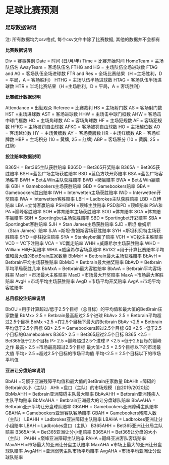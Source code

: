 # 足球比赛预测

### 足球数据说明

注: 所有数据均为csv格式, 每个csv文件中除了比赛数据, 其他的数据并不会都有

**比赛数据说明**

Div = 赛事类别
Date = 时间 (日/月/年)
Time = 比赛开始时间
HomeTeam = 主场队伍名
AwayTeam = 客场队伍名
FTHG and HG = 主场队伍全场进球数
FTAG and AG = 客场队伍全场进球数
FTR and Res = 全场比赛结果（H =主场胜利，D = 平局，A = 客场胜利）
HTHG = 主场队伍半场进球数
HTAG = 客场队伍半场进球数
HTR = 半场比赛结果（H =主场胜利，D = 平局，A = 客场胜利）



**比赛统计数据说明**

Attendance = 出勤观众
Referee = 比赛裁判
HS = 主场射门数
AS = 客场射门数
HST =主场进球数
AST = 客场进球数
HHW = 主场击中球门框数
AHW = 客场击中球门框数
HC = 主场角球数
AC = 客场角球数
HF = 主场犯规数
AF = 客场犯规数
HFKC = 主场被罚自由球数
AFKC = 客场被罚自由球数
HO =  主场越位数
AO = 客场越位数
HY = 主场黄牌数
AY = 客场黄牌数
HR =主场红牌数
AR = 客场红牌数
HBP = 主场积分 (10 = 黄牌, 25 = 红牌)
ABP = 客场积分 (10 = 黄牌, 25 = 红牌)



**投注赔率数据说明**

B365H = Bet365主队获胜赔率
B365D = Bet365开奖赔率
B365A = Bet365获胜赔率
BSH =蓝色广场主场获胜赔率
BSD =蓝色方块开彩赔率
BSA =蓝色广场客场胜率
BWH = Bet＆Win主队获胜赔率
BWD =赌赢赔率
BWA = Bet＆Win赢赔率
GBH = Gamebookers主场获胜赔率
GBD = Gamebookers赔率
GBA = Gamebookers胜出赔率
IWH = Interwetten主场获胜赔率
IWD = Interwetten开奖赔率
IWA = Interwetten客胜赔率
LBH = Ladbrokes主队获胜赔率
LBD =立博赔率
LBA =立博客赢赔率
PSH和PH =顶峰主胜赔率
PSD和PD =顶峰赔率
PSA和PA =巅峰客胜赔率
SOH =体育赔率主场获胜赔率
SOD =体育赔率
SOA =体育赔率赢赔率
SBH = Sportingbet主场获胜赔率
SBD = Sportingbet开彩赔率
SBA = Sportingbet客胜赔率
SJH = Stan James主场获胜赔率
SJD =斯坦·詹姆斯（Stan James）赔率
SJA =斯坦·詹姆斯客场获胜赔率
SYH =斯坦利贝特主场获胜赔率
SYD =赤柱投注赔率
SYA = Stanleybet赢了赔率
VCH = VC投注主胜赔率
VCD = VC下注赔率
VCA = VC赢走赔率
WHH =威廉希尔主场获胜赔率
WHD = William Hill开奖赔率
WHA =威廉希尔客场赢赔率
Bb1X2 =用于计算比赛赔率平均值和最大值的BetBrain庄家数量
BbMxH = Betbrain最大主场获胜赔率
BbAvH = Betbrain平均主场获胜赔率
BbMxD = Betbrain最大抽奖赔率
BbAvD = Betbrain平均平局获胜几率
BbMxA = Betbrain最大客胜赔率
BbAvA = Betbrain平均客场胜率
MaxH =市场最大主胜赔率
MaxD =市场最大开奖赔率
MaxA =市场最大客胜赔率
AvgH =市场平均主场获胜赔率
AvgD =市场平均开奖赔率
AvgA =市场平均客胜赔率



**总目标投注赔率说明**

BbOU =用于计算超过/低于2.5个目标（总目标）的平均值和最大值的BetBrain庄家数量
BbMx> 2.5 = Betbrain最高超过2.5个进球
BbAv> 2.5 = Betbrain平均超过2.5个目标
BbMx <2.5 =在2.5个目标下最大的Betbrain
BbAv <2.5 = Betbrain平均低于2.5个目标
GB> 2.5 = Gamebookers超过2.5个目标
GB <2.5 =低于2.5个目标的Gamebookers
B365> 2.5 = Bet365超过2.5个目标
B365 <2.5 = Bet365低于2.5个目标
P> 2.5 =巅峰超过2.5个进球
P <2.5 =低于2.5目标的巅峰之作
最高> 2.5 =市场最高超过2.5个目标
最大值<2.5 = 2.5个目标以下的市场最大值
平均> 2.5 =超过2.5个目标的市场平均值
平均<2.5 = 2.5个目标以下的市场平均值



**亚洲让分盘赔率说明**

BbAH =习惯于亚洲残障平均值和最大值的BetBrain庄家数量
BbAHh =障碍的Betbrain大小（主队）
AHh =盘口（主队）的市场规模（自2019/2020起）
BbMxAHH = Betbrain亚洲障碍主队最大赔率
BbAvAHH = Betbrain亚洲残疾人主队平均赔率
BbMxAHA = Betbrain亚洲最大的让分盘球队赔率
BbAvAHA = Betbrain亚洲平均让分盘球队赔率
GBAHH = Gamebookers亚洲障碍主队赔率
GBAHA = Gamebookers亚洲客队客场赔率
GBAH = Gamebookers残障人数（主队）
LBAHH = Ladbrokes亚洲障碍主队赔率
LBAHA = Ladbrokes亚洲让分小组赔率
LBAH = Ladbrokes盘口（主队）
B365AHH = Bet365亚洲让分局主队赔率
B365AHA = Bet365亚洲让分小组赔率
B365AH = Bet365让分盘的大小（主队）
PAHH =巅峰亚洲障碍主队赔率
PAHA =巅峰亚洲客队客场赔率
MaxAHH =市场最大的亚洲让分盘主队赔率
MaxAHA =市场上最大的亚洲让分盘球队赔率	
AvgAHH =亚洲弱势主队市场平均赔率
AvgAHA =市场平均亚洲让分盘球队赔率